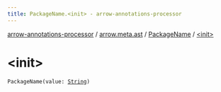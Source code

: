 ```yaml
---
title: PackageName.<init> - arrow-annotations-processor
---
```


[arrow-annotations-processor](../../index.html) / [arrow.meta.ast](../index.html) / [PackageName](index.html) / [&lt;init&gt;](./-init-.html)

# &lt;init&gt;

`PackageName(value: `[`String`](https://kotlinlang.org/api/latest/jvm/stdlib/kotlin/-string/index.html)`)`